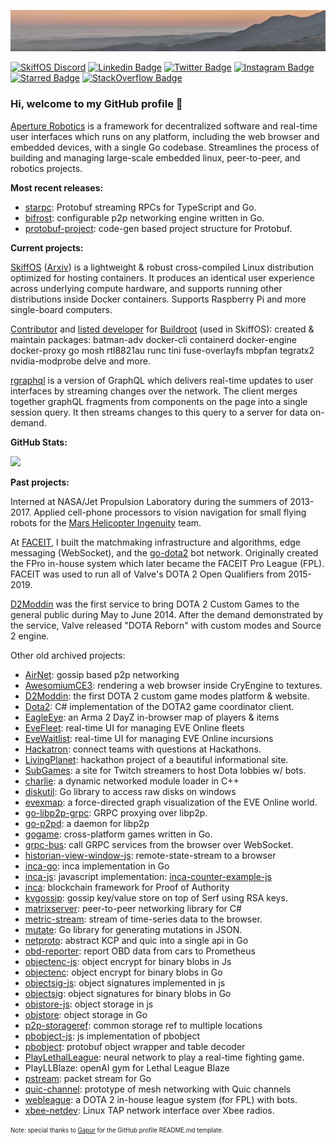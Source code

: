 <!-- Oh, it's you. It's been a long time. How have you been? -->
![](./header.jpg)

[![SkiffOS Discord](https://img.shields.io/discord/803825858599059487?label=SkiffOS%20Discord&style=flat-square)](https://discord.gg/EKVkdVmvwT)
[![Linkedin Badge](https://img.shields.io/badge/-LinkedIn-0e76a8?style=flat-square&logo=Linkedin&logoColor=white)](https://linkedin.com/in/paralin)
[![Twitter Badge](https://img.shields.io/badge/-Twitter-00acee?style=flat-square&logo=Twitter&logoColor=white)](https://twitter.com/paralinq)
[![Instagram Badge](https://img.shields.io/badge/-Instagram-e4405f?style=flat-square&logo=Instagram&logoColor=white)](https://instagram.com/paralinq/)
[![Starred Badge](https://img.shields.io/badge/~3.5k-Starred-blue?style=flat-square&logo=github)](https://github.com/paralin/starred)
[![StackOverflow Badge](https://img.shields.io/badge/StackOverflow-~14k%20Rep-orange?style=flat-square&logo=stackoverflow)](https://stackoverflow.com/users/431369/christian-stewart)

<!--[![Website Badge](https://img.shields.io/badge/Website-3b5998?style=flat-square&logo=google-chrome&logoColor=white)](http://paral.in)-->
<!--[![StackOverflow Badge](https://img.shields.io/stackexchange/stackoverflow/r/431369?style=flat-square)](https://stackoverflow.com/users/431369/christian-stewart)-->

### Hi, welcome to my GitHub profile 🍰

[Aperture Robotics] is a framework for decentralized software and real-time user
interfaces which runs on any platform, including the web browser and embedded
devices, with a single Go codebase. Streamlines the process of building and
managing large-scale embedded linux, peer-to-peer, and robotics projects.

[Aperture Robotics]: https://github.com/aperturerobotics

**Most recent releases:**

 - [starpc]: Protobuf streaming RPCs for TypeScript and Go.
 - [bifrost]: configurable p2p networking engine written in Go.
 - [protobuf-project]: code-gen based project structure for Protobuf.

[bifrost]: https://github.com/aperturerobotics/bifrost
[starpc]: https://github.com/aperturerobotics/starpc
[protobuf-project]: https://github.com/aperturerobotics/protobuf-project

**Current projects:**

[SkiffOS] ([Arxiv]) is a lightweight & robust cross-compiled Linux distribution
optimized for hosting containers. It produces an identical user experience
across underlying compute hardware, and supports running other distributions
inside Docker containers. Supports Raspberry Pi and more single-board computers.

[SkiffOS]: https://github.com/skiffos/skiffos
[Arxiv]: https://arxiv.org/pdf/2104.00048

[Contributor] and [listed developer] for [Buildroot] (used in SkiffOS): created &
maintain packages: batman-adv docker-cli containerd docker-engine docker-proxy
go mosh rtl8821au runc tini fuse-overlayfs mbpfan tegratx2 nvidia-modprobe delve
and more.

[Contributor]: https://patchwork.ozlabs.org/project/buildroot/list/?state=*&submitter=66856
[Buildroot]: http://buildroot.org
[listed developer]: https://github.com/buildroot/buildroot/blob/2021.11/DEVELOPERS#L510

[rgraphql] is a version of GraphQL which delivers real-time updates to user
interfaces by streaming changes over the network. The client merges together
graphQL fragments from components on the page into a single session query. It
then streams changes to this query to a server for data on-demand.

[rgraphql]: https://github.com/rgraphql/magellan

**GitHub Stats:**

<!-- 89% of magic tricks are not magic. Technically, they are sorcery. -->

<p>
  <img height="180em" src="https://github-readme-stats.vercel.app/api?username=paralin&theme=codeSTACKr&show_icons=true&hide_border=true&count_private=true&include_all_commits=true&locale=en" />
  <!--<img height="180em" src="https://github-readme-stats.vercel.app/api/top-langs/?username=paralin&show_icons=true&hide_border=true&layout=compact&langs_count=8"/>-->
</p>

**Past projects:**

<!-- To make a photocopier, simply photocopy a mirror. -->

Interned at NASA/Jet Propulsion Laboratory during the summers of 2013-2017.
Applied cell-phone processors to vision navigation for small flying robots for
the [Mars Helicopter Ingenuity] team.

[Worked]: https://github.com/readme/featured/nasa-ingenuity-helicopter
[Mars Helicopter Ingenuity]: https://mars.nasa.gov/technology/helicopter/

At [FACEIT], I built the matchmaking infrastructure and algorithms, edge
messaging (WebSocket), and the [go-dota2] bot network. Originally created the
FPro in-house system which later became the FACEIT Pro League (FPL). FACEIT was
used to run all of Valve's DOTA 2 Open Qualifiers from 2015-2019.

[FACEIT]: https://faceit.com
[go-dota2]: https://github.com/paralin/go-dota2

[D2Moddin] was the first service to bring DOTA 2 Custom Games to the general
public during May to June 2014. After the demand demonstrated by the service,
Valve released "DOTA Reborn" with custom modes and Source 2 engine.

<!-- [D2Moddin]: http://paral.in/the-d2moddin-project/ -->
[D2Moddin]: https://www.youtube.com/watch?v=BqJ1Z_uGBVY

Other old archived projects:

 - [AirNet]: gossip based p2p networking
 - [AwesomiumCE3]: rendering a web browser inside CryEngine to textures.
 - [D2Moddin]: the first DOTA 2 custom game modes platform & website.
 - [Dota2]: C# implementation of the DOTA2 game coordinator client.
 - [EagleEye]: an Arma 2 DayZ in-browser map of players & items
 - [EveFleet]: real-time UI for managing EVE Online fleets
 - [EveWaitlist]: real-time UI for managing EVE Online incursions
 - [Hackatron]: connect teams with questions at Hackathons.
 - [LivingPlanet]: hackathon project of a beautiful informational site.
 - [SubGames]: a site for Twitch streamers to host Dota lobbies w/ bots.
 - [charlie]: a dynamic networked module loader in C++
 - [diskutil]: Go library to access raw disks on windows
 - [evexmap]: a force-directed graph visualization of the EVE Online world.
 - [go-libp2p-grpc]: GRPC proxying over libp2p.
 - [go-p2pd]: a daemon for libp2p
 - [gogame]: cross-platform games written in Go.
 - [grpc-bus]: call GRPC services from the browser over WebSocket.
 - [historian-view-window-js]: remote-state-stream to a browser
 - [inca-go]: inca implementation in Go
 - [inca-js]: javascript implementation: [inca-counter-example-js]
 - [inca]: blockchain framework for Proof of Authority
 - [kvgossip]: gossip key/value store on top of Serf using RSA keys.
 - [matrixserver]: peer-to-peer networking library for C#
 - [metric-stream]: stream of time-series data to the browser.
 - [mutate]: Go library for generating mutations in JSON.
 - [netproto]: abstract KCP and quic into a single api in Go
 - [obd-reporter]: report OBD data from cars to Prometheus
 - [objectenc-js]: object encrypt for binary blobs in Js
 - [objectenc]: object encrypt for binary blobs in Go
 - [objectsig-js]: object signatures implemented in js
 - [objectsig]: object signatures for binary blobs in Go
 - [objstore-js]: object storage in js
 - [objstore]: object storage in Go
 - [p2p-storageref]: common storage ref to multiple locations
 - [pbobject-js]: js implementation of pbobject
 - [pbobject]: protobuf object wrapper and table decoder
 - [PlayLethalLeague]: neural network to play a real-time fighting game.
 - PlayLLBlaze: openAI gym for Lethal League Blaze
 - [pstream]: packet stream for Go
 - [quic-channel]: prototype of mesh networking with Quic channels
 - [webleague]: a DOTA 2 in-house league system (for FPL) with bots.
 - [xbee-netdev]: Linux TAP network interface over Xbee radios.

[AirNet]: https://github.com/airnet/airnet/
[AwesomiumCE3]: https://github.com/paralin/AwesomiumCE3
[D2Moddin]: https://github.com/paralin/D2Moddin
[Dota2]: https://github.com/paralin/Dota2
[EagleEye]: https://github.com/paralin/eagleeye
[EveFleet]: https://github.com/paralin/evefleet
[EveWaitlist]: https://github.com/paralin/evewaitlist
[Hackatron]: https://github.com/TheWashingtonRedskins/Hackatron
[LivingPlanet]: https://github.com/TheWashingtonRedskins/LivingPlanet
[PlayLethalLeague]: https://github.com/paralin/PlayLethalLeague
[SubGames]: https://github.com/paralin/SubGamesWeb
[charlie]: https://github.com/paralin/charlie
[diskutil]: https://github.com/paralin/diskutil
[evexmap]: https://github.com/paralin/evexmap
[go-libp2p-grpc]: https://github.com/paralin/go-libp2p-grpc
[go-p2pd]: https://github.com/paralin/go-p2pd
[gogame]: https://github.com/paralin/gogame
[grpc-bus]: https://github.com/paralin/grpc-bus
[historian-view-window-js]: https://github.com/paralin/historian-view-window-js
[inca-counter-example-js]: https://github.com/paralin/inca-counter-example-js
[inca-go]: https://github.com/paralin/inca-go
[inca-js]: https://github.com/paralin/inca-js
[inca]: https://github.com/paralin/inca
[kvgossip]: https://github.com/paralin/kvgossip
[matrixserver]: https://github.com/paralin/matrixserver
[metric-stream]: https://github.com/paralin/metric-stream
[mutate]: https://github.com/paralin/mutate
[netproto]: https://github.com/paralin/netproto
[obd-reporter]: https://github.com/paralin/obd-reporter
[objectenc-js]: https://github.com/paralin/objectenc-js
[objectenc]: https://github.com/paralin/objectenc
[objectsig-js]: https://github.com/paralin/objectsig-js
[objectsig]: https://github.com/paralin/objectsig
[objstore-js]: https://github.com/paralin/objstore-js
[objstore]: https://github.com/paralin/objstore
[p2p-storageref]: https://github.com/paralin/p2p-storageref
[pbobject-js]: https://github.com/paralin/pbobject-js
[pbobject]: https://github.com/paralin/pbobject
[pstream]: https://github.com/paralin/pstream
[quic-channel]: https://github.com/paralin/quic-channel
[webleague]: https://github.com/paralin/webleagueweb
[xbee-netdev]: https://github.com/paralin/xbee-netdev

<sub><sup>Note: special thanks to [Gapur](https://github.com/gapur) for the GitHub profile README.md template.</sup></sub>
